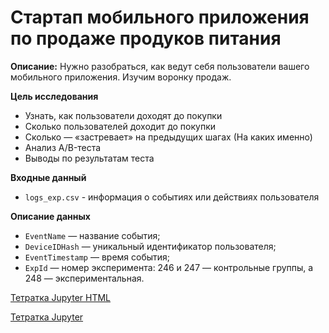 Стартап мобильного приложения по продаже продуков питания
======

**Описание:**
Нужно разобраться, как ведут себя пользователи вашего мобильного приложения.
Изучим воронку продаж. 


**Цель исследования**
- Узнать, как пользователи доходят до покупки
- Сколько пользователей доходит до покупки
- Сколько — «застревает» на предыдущих шагах (На каких именно)
- Анализ A/B-теста
- Выводы по результатам теста

**Входные данный** 
- `logs_exp.csv` - информация о событиях или действиях пользователя

**Описание данных** 
- `EventName` — название события;
- `DeviceIDHash` — уникальный идентификатор пользователя;
- `EventTimestamp` — время события;
- `ExpId` — номер эксперимента: 246 и 247 — контрольные группы, а 248 — экспериментальная.

[Тетратка Jupyter HTML](https://github.com/pmaxp/portfolio_da/blob/main/Success_Game/Success_Game.html)

[Тетратка Jupyter](https://github.com/pmaxp/portfolio_da/blob/main/Success_Game/Success_Game.ipynb)
